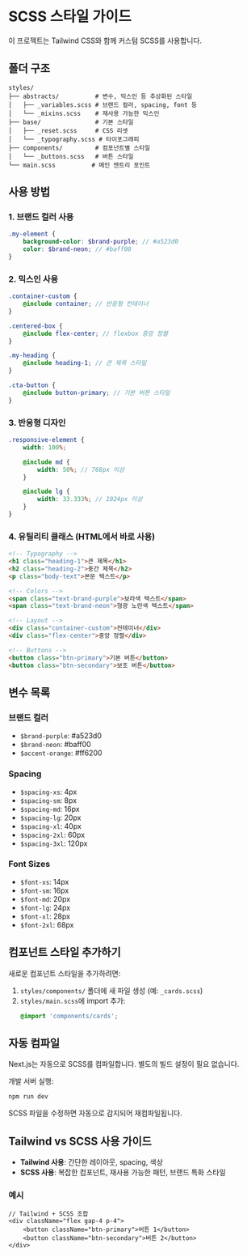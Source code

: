 # SCSS 스타일 가이드

이 프로젝트는 Tailwind CSS와 함께 커스텀 SCSS를 사용합니다.

## 폴더 구조

```
styles/
├── abstracts/          # 변수, 믹스인 등 추상화된 스타일
│   ├── _variables.scss # 브랜드 컬러, spacing, font 등
│   └── _mixins.scss    # 재사용 가능한 믹스인
├── base/               # 기본 스타일
│   ├── _reset.scss     # CSS 리셋
│   └── _typography.scss # 타이포그래피
├── components/         # 컴포넌트별 스타일
│   └── _buttons.scss   # 버튼 스타일
└── main.scss          # 메인 엔트리 포인트
```

## 사용 방법

### 1. 브랜드 컬러 사용

```scss
.my-element {
	background-color: $brand-purple; // #a523d0
	color: $brand-neon; // #baff00
}
```

### 2. 믹스인 사용

```scss
.container-custom {
	@include container; // 반응형 컨테이너
}

.centered-box {
	@include flex-center; // flexbox 중앙 정렬
}

.my-heading {
	@include heading-1; // 큰 제목 스타일
}

.cta-button {
	@include button-primary; // 기본 버튼 스타일
}
```

### 3. 반응형 디자인

```scss
.responsive-element {
	width: 100%;

	@include md {
		width: 50%; // 768px 이상
	}

	@include lg {
		width: 33.333%; // 1024px 이상
	}
}
```

### 4. 유틸리티 클래스 (HTML에서 바로 사용)

```html
<!-- Typography -->
<h1 class="heading-1">큰 제목</h1>
<h2 class="heading-2">중간 제목</h2>
<p class="body-text">본문 텍스트</p>

<!-- Colors -->
<span class="text-brand-purple">보라색 텍스트</span>
<span class="text-brand-neon">형광 노란색 텍스트</span>

<!-- Layout -->
<div class="container-custom">컨테이너</div>
<div class="flex-center">중앙 정렬</div>

<!-- Buttons -->
<button class="btn-primary">기본 버튼</button>
<button class="btn-secondary">보조 버튼</button>
```

## 변수 목록

### 브랜드 컬러

-  `$brand-purple`: #a523d0
-  `$brand-neon`: #baff00
-  `$accent-orange`: #ff6200

### Spacing

-  `$spacing-xs`: 4px
-  `$spacing-sm`: 8px
-  `$spacing-md`: 16px
-  `$spacing-lg`: 20px
-  `$spacing-xl`: 40px
-  `$spacing-2xl`: 60px
-  `$spacing-3xl`: 120px

### Font Sizes

-  `$font-xs`: 14px
-  `$font-sm`: 16px
-  `$font-md`: 20px
-  `$font-lg`: 24px
-  `$font-xl`: 28px
-  `$font-2xl`: 68px

## 컴포넌트 스타일 추가하기

새로운 컴포넌트 스타일을 추가하려면:

1. `styles/components/` 폴더에 새 파일 생성 (예: `_cards.scss`)
2. `styles/main.scss`에 import 추가:
   ```scss
   @import 'components/cards';
   ```

## 자동 컴파일

Next.js는 자동으로 SCSS를 컴파일합니다. 별도의 빌드 설정이 필요 없습니다.

개발 서버 실행:

```bash
npm run dev
```

SCSS 파일을 수정하면 자동으로 감지되어 재컴파일됩니다.

## Tailwind vs SCSS 사용 가이드

-  **Tailwind 사용**: 간단한 레이아웃, spacing, 색상
-  **SCSS 사용**: 복잡한 컴포넌트, 재사용 가능한 패턴, 브랜드 특화 스타일

### 예시

```tsx
// Tailwind + SCSS 조합
<div className="flex gap-4 p-4">
	<button className="btn-primary">버튼 1</button>
	<button className="btn-secondary">버튼 2</button>
</div>
```
